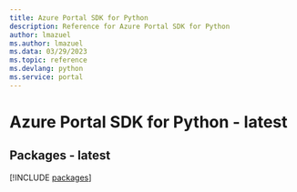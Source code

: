 ```yaml
---
title: Azure Portal SDK for Python
description: Reference for Azure Portal SDK for Python
author: lmazuel
ms.author: lmazuel
ms.data: 03/29/2023
ms.topic: reference
ms.devlang: python
ms.service: portal
---
```

# Azure Portal SDK for Python - latest
## Packages - latest
[!INCLUDE [packages](portal-index.md)]